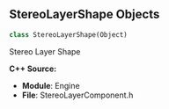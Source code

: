 ## StereoLayerShape Objects

```python
class StereoLayerShape(Object)
```

Stereo Layer Shape

**C++ Source:**

- **Module**: Engine
- **File**: StereoLayerComponent.h

<a id="unreal.StereoLayerShapeQuad"></a>